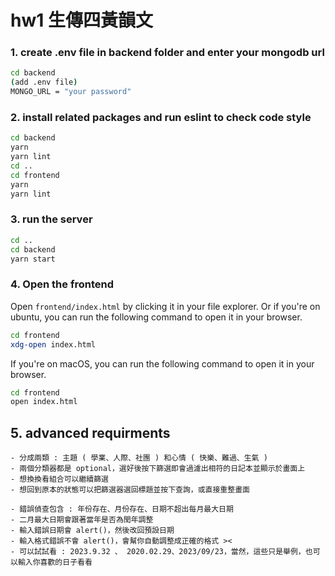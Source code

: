 # hw1 生傳四黃韻文

### 1. create .env file in backend folder and enter your mongodb url

```bash
cd backend
(add .env file)
MONGO_URL = "your password"
```

### 2. install related packages and run eslint to check code style

```bash
cd backend
yarn
yarn lint
cd ..
cd frontend
yarn
yarn lint
```

### 3. run the server

```bash
cd ..
cd backend
yarn start
```

### 4. Open the frontend

Open `frontend/index.html` by clicking it in your file explorer.
Or if you're on ubuntu, you can run the following command to open it in your browser.

```bash
cd frontend
xdg-open index.html
```

If you're on macOS, you can run the following command to open it in your browser.

```bash
cd frontend
open index.html
```

## 5. advanced requirments

```首頁 filter 功能
- 分成兩類 : 主題 ( 學業、人際、社團 ) 和心情 ( 快樂、難過、生氣 )
- 兩個分類器都是 optional，選好後按下篩選即會過濾出相符的日記本並顯示於畫面上
- 想換換看組合可以繼續篩選
- 想回到原本的狀態可以把篩選器選回標題並按下查詢，或直接重整畫面
```

```日期更改與偵錯功能
- 錯誤偵查包含 : 年份存在、月份存在、日期不超出每月最大日期
- 二月最大日期會跟著當年是否為閏年調整
- 輸入錯誤日期會 alert()，然後改回預設日期
- 輸入格式錯誤不會 alert()，會幫你自動調整成正確的格式 ><
- 可以試試看 : 2023.9.32 、 2020.02.29、2023/09/23，當然，這些只是舉例，也可以輸入你喜歡的日子看看
```